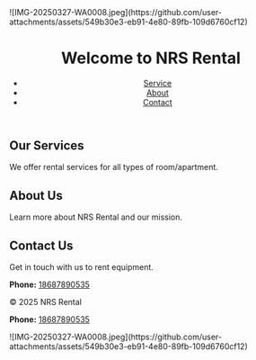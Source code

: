 
<html lang="en">
<head>
  <meta charset="UTF-8">
  <meta name="viewport" content="width=device-width,
  <link rel="stylesheet" href="style.css">
</head>
<body>![IMG-20250327-WA0008.jpeg](https://github.com/user-attachments/assets/549b30e3-eb91-4e80-89fb-109d6760cf12)
  <header>
    <h1>Welcome to NRS Rental</h1>
    <nav>
      <ul>
        <li><a href="#services">Service</a></li>
        <li><a href="#about">About</a></li>
        <li><a href="#contact">Contact</a></li>
      </ul>
    </nav>
  </header>

  <section id="services">
    <h2>Our Services</h2>
    <p>We offer rental services for all types of room/apartment.</p>
  </section>

  <section id="about">
    <h2>About Us</h2>
    <p>Learn more about NRS Rental and our mission.</p>
  </section>

  <section id="contact">
    <h2>Contact Us</h2>
    <p>Get in touch with us to rent equipment.</p>
    <p><strong>Phone:</strong> <a href="tel:+18687890535">18687890535</a></p>
  </section>

  <footer>
    <p>&copy; 2025 NRS Rental</p>
  </footer>

</body>
</html>
<p><strong>Phone:</strong> <a href="tel:+18687890535">18687890535</a></p>
![IMG-20250327-WA0008.jpeg](https://github.com/user-attachments/assets/549b30e3-eb91-4e80-89fb-109d6760cf12)
